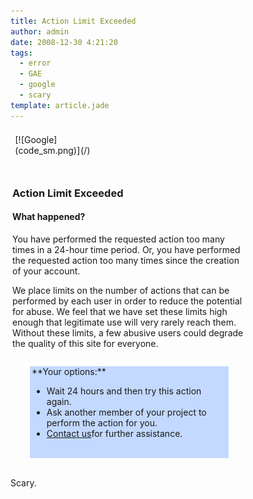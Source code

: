 ```yaml
---
title: Action Limit Exceeded
author: admin
date: 2008-12-30 4:21:20
tags: 
  - error
  - GAE
  - google
  - scary
template: article.jade
---
```


<table style="margin: 20px 0px 0px; padding: 0px; width: 100%; border-collapse: separate;" border="0" cellspacing="0" cellpadding="0">
<tbody>
<tr>
<td style="width: 153px;">[![Google](code_sm.png)](/)</td>
<td style="padding-left: 0.8em;"></td>
<td style="white-space: nowrap; text-align: right;"><form style="margin: 0px; padding: 0px;" action="/hosting/search"></form></td>
</tr>
</tbody>
</table>
&nbsp;
<div id="maincol" style="padding: 3px; margin-top: 3px;">

### Action Limit Exceeded

#### What happened?

<div style="margin-right: 25%;">

You have performed the requested action too many times in a 24-hour time period. Or, you have performed the requested action too many times since the creation of your account.

We place limits on the number of actions that can be performed by each user in order to reduce the potential for abuse. We feel that we have set these limits high enough that legitimate use will very rarely reach them. Without these limits, a few abusive users could degrade the quality of this site for everyone.
<div style="margin: 2em;">
<div class="bubble_bg" style="background-color: #c3d9ff; margin-bottom: 0.6em;">
<div id="bub" class="box-inner" style="margin: 0px; padding: 0px 3px;">**Your options:**

*   Wait 24 hours and then try this action again.
*   Ask another member of your project to perform the action for you.
*   [Contact us](mailto:google-code-hosting@googlegroups.com)for further assistance.
</div>
&nbsp;

</div>
</div>
</div>
</div>
Scary.
